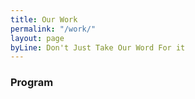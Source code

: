 ```yaml
---
title: Our Work
permalink: "/work/"
layout: page
byLine: Don't Just Take Our Word For it
---
```


### Program 
